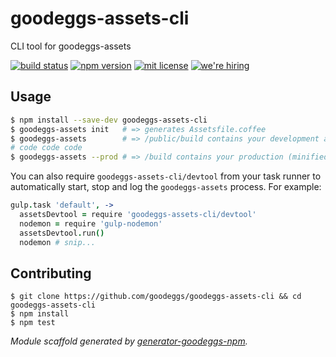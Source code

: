 # goodeggs-assets-cli

CLI tool for goodeggs-assets

[![build status][travis-badge]][travis-link]
[![npm version][npm-badge]][npm-link]
[![mit license][license-badge]][license-link]
[![we're hiring][hiring-badge]][hiring-link]

## Usage

```bash
$ npm install --save-dev goodeggs-assets-cli
$ goodeggs-assets init   # => generates Assetsfile.coffee
$ goodeggs-assets        # => /public/build contains your development assets (un-minified, un-versioned, inline sourcemaps)
# code code code
$ goodeggs-assets --prod # => /build contains your production (minified, versioned, no sourcemaps) assets and manifest
```

You can also require `goodeggs-assets-cli/devtool` from your task runner to automatically start, stop and log the `goodeggs-assets` process. For example:

```coffeescript
gulp.task 'default', ->
  assetsDevtool = require 'goodeggs-assets-cli/devtool'
  nodemon = require 'gulp-nodemon'
  assetsDevtool.run()
  nodemon # snip...
```

## Contributing

```
$ git clone https://github.com/goodeggs/goodeggs-assets-cli && cd goodeggs-assets-cli
$ npm install
$ npm test
```

_Module scaffold generated by [generator-goodeggs-npm](https://github.com/goodeggs/generator-goodeggs-npm)._

[travis-badge]: http://img.shields.io/travis/goodeggs/goodeggs-assets-cli/master.svg?style=flat-square
[travis-link]: https://travis-ci.org/goodeggs/goodeggs-assets-cli
[npm-badge]: http://img.shields.io/npm/v/goodeggs-assets-cli.svg?style=flat-square
[npm-link]: https://www.npmjs.org/package/goodeggs-assets-cli
[license-badge]: http://img.shields.io/badge/license-mit-blue.svg?style=flat-square
[license-link]: LICENSE.md
[hiring-badge]: https://img.shields.io/badge/we're_hiring-yes-brightgreen.svg?style=flat-square
[hiring-link]: http://goodeggs.jobscore.com/?detail=Open+Source&sid=161
